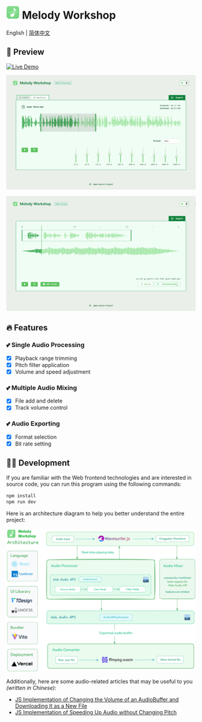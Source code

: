 # <img alt="Logo" src="./public/image/favicon.png" width="35"> Melody Workshop

English | [简体中文](./README-CN.md) 

## 🌷 Preview
[![Live Demo](https://img.shields.io/badge/Live%20Demo-Click%20to%20view-palegreen?style=for-the-badge&logo=vercel)](https://melody-workshop.rylan.cn/)

![Processor](./public/image/processor.png)

![Mixer](./public/image/mixer.png)

## 🔥 Features

### 💕 Single Audio Processing
- [x] Playback range trimming
- [x] Pitch filter application
- [x] Volume and speed adjustment

### 💕 Multiple Audio Mixing
- [x] File add and delete
- [x] Track volume control

### 💕 Audio Exporting
- [x] Format selection
- [x] Bit rate setting

## 🧙🏻 Development

If you are familiar with the Web frontend technologies and are interested in source code, you can run this program using the following commands:

```sh
npm install
npm run dev
```

Here is an architecture diagram to help you better understand the entire project:

![Architecture](./public/image/architecture.png)

Additionally, here are some audio-related articles that may be useful to you *(written in Chinese)*:

- [JS Implementation of Changing the Volume of an AudioBuffer and Downloading It as a New File](https://www.zhangxinxu.com/wordpress/2023/10/js-web-audio-audiobuffer-volume/)
- [JS Implementation of Speeding Up Audio without Changing Pitch](https://www.zhangxinxu.com/wordpress/2024/02/js-audioencoder-backplayrate-audiobuffer/)
